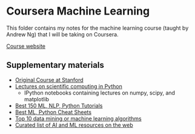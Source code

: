 # Coursera Machine Learning
This folder contains my notes for the machine learning course (taught by Andrew Ng) that I will be taking on Coursera.

[Course website](https://www.coursera.org/learn/machine-learning/home/welcome)

## Supplementary materials
* [Original Course at Stanford](http://cs229.stanford.edu/materials.html)
* [Lectures on scientific computing in Python](https://github.com/jrjohansson/scientific-python-lectures)
    - IPython notebooks containing lectures on numpy, scipy, and matplotlib
* [Best 150 ML, NLP, Python Tutorials](https://unsupervisedmethods.com/over-150-of-the-best-machine-learning-nlp-and-python-tutorials-ive-found-ffce2939bd78)
* [Best ML, Python Cheat Sheets](https://unsupervisedmethods.com/cheat-sheet-of-machine-learning-and-python-and-math-cheat-sheets-a4afe4e791b6)
* [Top 10 data mining or machine learning algorithms](https://www.quora.com/What-are-the-top-10-data-mining-or-machine-learning-algorithms/answer/Xavier-Amatriain)
* [Curated list of AI and ML resources on the web](https://unsupervisedmethods.com/my-curated-list-of-ai-and-machine-learning-resources-from-around-the-web-9a97823b8524)